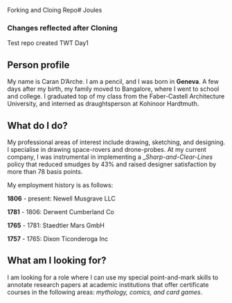 Forking and Cloing Repo# Joules

### Changes reflected after Cloning

Test repo created TWT Day1

## Person profile

My name is Caran D’Arche. I am a pencil, and I was born in **Geneva**. A few days after my birth, my family moved to Bangalore, where I went to school and college. I graduated top of my class from the Faber-Castell Architecture University, and interned as draughtsperson at Kohinoor Hardtmuth.

## What do I do?

My professional areas of interest include drawing, sketching, and designing. I specialise in drawing space-rovers and drone-probes.
At my current company, I was instrumental in implementing a __Sharp-and-Clear-Lines_ policy that reduced smudges by 43% and raised designer satisfaction by more than 78 basis points.

My employment history is as follows:

**1806** - present: Newell Musgrave LLC

**1781** - 1806: Derwent Cumberland Co

**1765** - 1781: Staedtler Mars GmbH

**1757** - 1765: Dixon Ticonderoga Inc

## What am I looking for?
I am looking for a role where I can use my special point-and-mark skills to annotate research papers at academic institutions that offer certificate courses in the following areas: _mythology, comics, and card games_.
